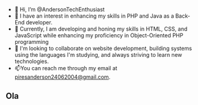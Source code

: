 - 👋 Hi, I’m @AndersonTechEnthusiast
- 👀 I have an interest in enhancing my skills in PHP and Java as a Back-End developer.
- 🌱 Currently, I am developing and honing my skills in HTML, CSS, and JavaScript while enhancing my proficiency in Object-Oriented PHP programming
- 💞️ I'm looking to collaborate on website development, building systems using the languages I'm studying, and always striving to learn new technologies.
- 📫You can reach me through my email at piresanderson24062004@gmail.com.

## Ola

